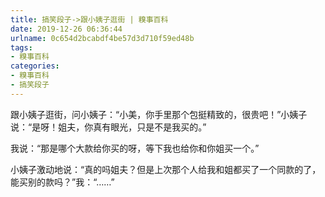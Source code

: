 ```yaml
---
title: 搞笑段子->跟小姨子逛街 | 糗事百科
date: 2019-12-26 06:36:44
urlname: 0c654d2bcabdf4be57d3d710f59ed48b
tags: 
- 糗事百科
categories:
- 糗事百科
- 搞笑段子
---
```

跟小姨子逛街，问小姨子：“小美，你手里那个包挺精致的，很贵吧！”小姨子说：“是呀！姐夫，你真有眼光，只是不是我买的。”

我说：“那是哪个大款给你买的呀，等下我也给你和你姐买一个。”

小姨子激动地说：“真的吗姐夫？但是上次那个人给我和姐都买了一个同款的了，能买别的款吗？”我：“……”


